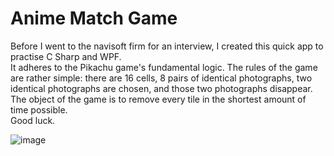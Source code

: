 # Anime Match Game

Before I went to the navisoft firm for an interview, I created this quick app to practise C Sharp and WPF.  
It adheres to the Pikachu game's fundamental logic. The rules of the game are rather simple: there are 16 cells, 
8 pairs of identical photographs, two identical photographs are chosen, and those two photographs disappear.  
The object of the game is to remove every tile in the shortest amount of time possible.  
Good luck.

![image](https://github.com/nosensemlem/anime-match-game/assets/140367826/0ff2bda2-724a-452a-ba29-9f68544fce82)

